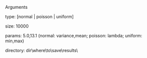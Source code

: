 Arguments

type: [normal | poisson | uniform]

size: 10000

params: 5.0,13.1 (normal: variance,mean; poisson: lambda; uniform: min,max)

directory: dir\\where\\to\\save\\results\\
